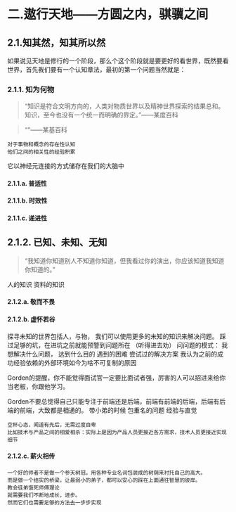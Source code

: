 
# 二.遨行天地——方圆之内，骐骥之间

## 2.1.知其然，知其所以然

如果说见天地是修行的一个阶段，那么个这个阶段就是要更好的看世界，既然要看世界，首先我们要有一个认知章法，最初的第一个问题当然就是：

### 2.1.1. 知为何物

> “知识是符合文明方向的，人类对物质世界以及精神世界探索的结果总和。知识，至今也没有一个统一而明确的界定。”——某度百科

> “”——某基百科

    对于事物和概念的存在性认知
    他们之间的相关性的经验积累
    
它以神经元连接的方式储存在我们的大脑中

#### 2.1.1.a. 普适性

#### 2.1.1.b. 时效性

#### 2.1.1.c. 递进性

## 2.1.2. 已知、未知、无知

> “我知道你知道别人不知道你知道，但我看过你的演出，你应该知道我知道你知道的。”

人的知识 
资料的知识

#### 2.1.2.a. 敬而不畏
#### 2.1.2.b. 虚怀若谷

  探寻未知的世界包括人，与物，
    我们可以使用更多的未知的知识来解决问题。
    踩过足够的坑，在进坑之前就能预警到问题所在
    （听得进去劝）
    问问题的模式：
    我想解决什么问题，
    达到什么目的
    遇到的困难
    尝试过的解决方案
    我认为之前的成功经验依赖的外部环境如今为啥不可复制的原因

Gorden的提醒，你不能觉得面试官一定要比面试者强，厉害的人可以招进来给你当老板，你跟他学习。

Gorden不要总觉得自己只能专注于前端还是后端，前端有前端的后端，后端有后端的前端，大致都是相通的。
带小弟的时候  包重名的问题  经验与直觉


    空杯心态，闻道有先后，无需过度自卑
    比如技术与产品之间的相爱相杀：实际上是因为产品人员更接近各方需求，技术人员更接近实现细节

#### 2.1.2.c. 薪火相传

    一个好的师者不是做一个参天树冠，用各种专业名词包装成的树荫来衬托自己的高大。
    而是做一个结实的桥梁，让最弱小的弟子，都可以安心的踩在上面通往智慧的彼岸。
    教会徒弟饿死师傅理论
    就需要我们不断地成长，进步。
    然而它们也需要足够的方法去一步步实现

